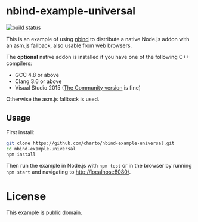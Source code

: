 nbind-example-universal
=======================

[![build status](https://travis-ci.org/charto/nbind-example-universal.svg?branch=master)](http://travis-ci.org/charto/nbind-example-universal)

This is an example of using [nbind](https://github.com/charto/nbind)
to distribute a native Node.js addon with an asm.js fallback,
also usable from web browsers.

The **optional** native addon is installed if you have one of the following C++ compilers:

- GCC 4.8 or above
- Clang 3.6 or above
- Visual Studio 2015 ([The Community version](https://www.visualstudio.com/en-us/products/visual-studio-community-vs.aspx) is fine)

Otherwise the asm.js fallback is used.

Usage
-----

First install:

```bash
git clone https://github.com/charto/nbind-example-universal.git
cd nbind-example-universal
npm install
```

Then run the example in Node.js with `npm test` or in the browser by running
`npm start` and navigating to [http://localhost:8080/](http://localhost:8080/).

License
=======

This example is public domain.
